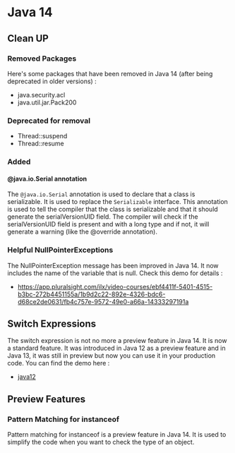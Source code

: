 # Java 14

## Clean UP

### Removed Packages

Here's some packages that have been removed in Java 14 (after being deprecated in older versions) :
- java.security.acl
- java.util.jar.Pack200

### Deprecated for removal

- Thread::suspend
- Thread::resume

### Added

#### @java.io.Serial annotation

The `@java.io.Serial` annotation is used to declare that a class is serializable. It is used to replace the `Serializable` interface.
This annotation is used to tell the compiler that the class is serializable and that it should generate the serialVersionUID field.
The compiler will check if the serialVersionUID field is present and with a long type and if not, it will generate a warning (like the @override annotation).

### Helpful NullPointerExceptions

The NullPointerException message has been improved in Java 14. It now includes the name of the variable that is null.
Check this demo for details :
- https://app.pluralsight.com/ilx/video-courses/ebf4411f-5401-4515-b3bc-272b4451155a/1b9d2c22-892e-4326-bdc6-d68ce2de0631/fb4c757e-9572-49e0-a66a-14333297191a

## Switch Expressions

The switch expression is not no more a preview feature in Java 14. It is now a standard feature.
It was introduced in Java 12 as a preview feature and in Java 13, it was still in preview but now you can use it in your production code.
You can find the demo here :
- [java12](../java12)

## Preview Features

### Pattern Matching for instanceof

Pattern matching for instanceof is a preview feature in Java 14. It is used to simplify the code when you want to check the type of an object.
